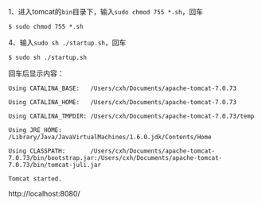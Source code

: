 1、进入tomcat的`bin`目录下，输入`sudo chmod 755 *.sh`，回车

`$ sudo chmod 755 *.sh`

4、输入`sudo sh ./startup.sh`，回车

`$ sudo sh ./startup.sh`

回车后显示内容：

```
Using CATALINA_BASE:   /Users/cxh/Documents/apache-tomcat-7.0.73

Using CATALINA_HOME:   /Users/cxh/Documents/apache-tomcat-7.0.73

Using CATALINA_TMPDIR: /Users/cxh/Documents/apache-tomcat-7.0.73/temp

Using JRE_HOME:        /Library/Java/JavaVirtualMachines/1.6.0.jdk/Contents/Home

Using CLASSPATH:       /Users/cxh/Documents/apache-tomcat-7.0.73/bin/bootstrap.jar:/Users/cxh/Documents/apache-tomcat-7.0.73/bin/tomcat-juli.jar

Tomcat started.
```

http://localhost:8080/



